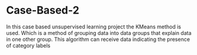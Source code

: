 # Case-Based-2

In this case based unsupervised learning project the KMeans method is used. Which is a method of grouping data into data groups that explain data in one other group. This algorithm can receive data indicating the presence of category labels
